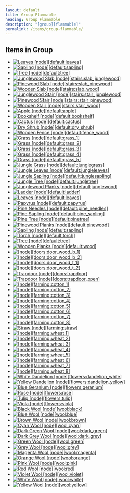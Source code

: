 ```yaml
---
layout: default
title: Group Flammable
heading: Group Flammable
description: "[group][flammable]"
permalink: /items/group-flammable/
---
```



## Items in Group

<ul class="list-items">
    <li><a href="{{site.baseurl}}/items/default-leaves/"><img src="{{site.baseurl}}/assets/img/items/itemcubes/default_leaves.png" data-toggle="tooltip" title="Leaves [node][default:leaves]"></a></li>
    <li><a href="{{site.baseurl}}/items/default-sapling/"><img src="{{site.baseurl}}/assets/img/items/itemcubes/default_sapling.png" data-toggle="tooltip" title="Sapling [node][default:sapling]"></a></li>
    <li><a href="{{site.baseurl}}/items/default-tree/"><img src="{{site.baseurl}}/assets/img/items/itemcubes/default_tree.png" data-toggle="tooltip" title="Tree [node][default:tree]"></a></li>
    <li><a href="{{site.baseurl}}/items/stairs-slab-junglewood/"><img src="{{site.baseurl}}/assets/img/items/itemcubes/stairs_slab_junglewood.png" data-toggle="tooltip" title="Junglewood Slab [node][stairs:slab_junglewood]"></a></li>
    <li><a href="{{site.baseurl}}/items/stairs-slab-pinewood/"><img src="{{site.baseurl}}/assets/img/items/itemcubes/stairs_slab_pinewood.png" data-toggle="tooltip" title="Pinewood Slab [node][stairs:slab_pinewood]"></a></li>
    <li><a href="{{site.baseurl}}/items/stairs-slab-wood/"><img src="{{site.baseurl}}/assets/img/items/itemcubes/stairs_slab_wood.png" data-toggle="tooltip" title="Wooden Slab [node][stairs:slab_wood]"></a></li>
    <li><a href="{{site.baseurl}}/items/stairs-stair-junglewood/"><img src="{{site.baseurl}}/assets/img/items/itemcubes/stairs_stair_junglewood.png" data-toggle="tooltip" title="Junglewood Stair [node][stairs:stair_junglewood]"></a></li>
    <li><a href="{{site.baseurl}}/items/stairs-stair-pinewood/"><img src="{{site.baseurl}}/assets/img/items/itemcubes/stairs_stair_pinewood.png" data-toggle="tooltip" title="Pinewood Stair [node][stairs:stair_pinewood]"></a></li>
    <li><a href="{{site.baseurl}}/items/stairs-stair-wood/"><img src="{{site.baseurl}}/assets/img/items/itemcubes/stairs_stair_wood.png" data-toggle="tooltip" title="Wooden Stair [node][stairs:stair_wood]"></a></li>
    <li><a href="{{site.baseurl}}/items/default-apple/"><img src="{{site.baseurl}}/assets/img/items/itemcubes/default_apple.png" data-toggle="tooltip" title="Apple [node][default:apple]"></a></li>
    <li><a href="{{site.baseurl}}/items/default-bookshelf/"><img src="{{site.baseurl}}/assets/img/items/itemcubes/default_bookshelf.png" data-toggle="tooltip" title="Bookshelf [node][default:bookshelf]"></a></li>
    <li><a href="{{site.baseurl}}/items/default-cactus/"><img src="{{site.baseurl}}/assets/img/items/itemcubes/default_cactus.png" data-toggle="tooltip" title="Cactus [node][default:cactus]"></a></li>
    <li><a href="{{site.baseurl}}/items/default-dry-shrub/"><img src="{{site.baseurl}}/assets/img/items/itemcubes/default_dry_shrub.png" data-toggle="tooltip" title="Dry Shrub [node][default:dry_shrub]"></a></li>
    <li><a href="{{site.baseurl}}/items/default-fence-wood/"><img src="{{site.baseurl}}/assets/img/items/itemcubes/default_fence_wood.png" data-toggle="tooltip" title="Wooden Fence [node][default:fence_wood]"></a></li>
    <li><a href="{{site.baseurl}}/items/default-grass-1/"><img src="{{site.baseurl}}/assets/img/items/itemcubes/default_grass_1.png" data-toggle="tooltip" title="Grass [node][default:grass_1]"></a></li>
    <li><a href="{{site.baseurl}}/items/default-grass-2/"><img src="{{site.baseurl}}/assets/img/items/itemcubes/default_grass_2.png" data-toggle="tooltip" title="Grass [node][default:grass_2]"></a></li>
    <li><a href="{{site.baseurl}}/items/default-grass-3/"><img src="{{site.baseurl}}/assets/img/items/itemcubes/default_grass_3.png" data-toggle="tooltip" title="Grass [node][default:grass_3]"></a></li>
    <li><a href="{{site.baseurl}}/items/default-grass-4/"><img src="{{site.baseurl}}/assets/img/items/itemcubes/default_grass_4.png" data-toggle="tooltip" title="Grass [node][default:grass_4]"></a></li>
    <li><a href="{{site.baseurl}}/items/default-grass-5/"><img src="{{site.baseurl}}/assets/img/items/itemcubes/default_grass_5.png" data-toggle="tooltip" title="Grass [node][default:grass_5]"></a></li>
    <li><a href="{{site.baseurl}}/items/default-junglegrass/"><img src="{{site.baseurl}}/assets/img/items/itemcubes/default_junglegrass.png" data-toggle="tooltip" title="Jungle Grass [node][default:junglegrass]"></a></li>
    <li><a href="{{site.baseurl}}/items/default-jungleleaves/"><img src="{{site.baseurl}}/assets/img/items/itemcubes/default_jungleleaves.png" data-toggle="tooltip" title="Jungle Leaves [node][default:jungleleaves]"></a></li>
    <li><a href="{{site.baseurl}}/items/default-junglesapling/"><img src="{{site.baseurl}}/assets/img/items/itemcubes/default_junglesapling.png" data-toggle="tooltip" title="Jungle Sapling [node][default:junglesapling]"></a></li>
    <li><a href="{{site.baseurl}}/items/default-jungletree/"><img src="{{site.baseurl}}/assets/img/items/itemcubes/default_jungletree.png" data-toggle="tooltip" title="Jungle Tree [node][default:jungletree]"></a></li>
    <li><a href="{{site.baseurl}}/items/default-junglewood/"><img src="{{site.baseurl}}/assets/img/items/itemcubes/default_junglewood.png" data-toggle="tooltip" title="Junglewood Planks [node][default:junglewood]"></a></li>
    <li><a href="{{site.baseurl}}/items/default-ladder/"><img src="{{site.baseurl}}/assets/img/items/itemcubes/default_ladder.png" data-toggle="tooltip" title="Ladder [node][default:ladder]"></a></li>
    <li><a href="{{site.baseurl}}/items/default-leaves/"><img src="{{site.baseurl}}/assets/img/items/itemcubes/default_leaves.png" data-toggle="tooltip" title="Leaves [node][default:leaves]"></a></li>
    <li><a href="{{site.baseurl}}/items/default-papyrus/"><img src="{{site.baseurl}}/assets/img/items/itemcubes/default_papyrus.png" data-toggle="tooltip" title="Papyrus [node][default:papyrus]"></a></li>
    <li><a href="{{site.baseurl}}/items/default-pine-needles/"><img src="{{site.baseurl}}/assets/img/items/itemcubes/default_pine_needles.png" data-toggle="tooltip" title="Pine Needles [node][default:pine_needles]"></a></li>
    <li><a href="{{site.baseurl}}/items/default-pine-sapling/"><img src="{{site.baseurl}}/assets/img/items/itemcubes/default_pine_sapling.png" data-toggle="tooltip" title="Pine Sapling [node][default:pine_sapling]"></a></li>
    <li><a href="{{site.baseurl}}/items/default-pinetree/"><img src="{{site.baseurl}}/assets/img/items/itemcubes/default_pinetree.png" data-toggle="tooltip" title="Pine Tree [node][default:pinetree]"></a></li>
    <li><a href="{{site.baseurl}}/items/default-pinewood/"><img src="{{site.baseurl}}/assets/img/items/itemcubes/default_pinewood.png" data-toggle="tooltip" title="Pinewood Planks [node][default:pinewood]"></a></li>
    <li><a href="{{site.baseurl}}/items/default-sapling/"><img src="{{site.baseurl}}/assets/img/items/itemcubes/default_sapling.png" data-toggle="tooltip" title="Sapling [node][default:sapling]"></a></li>
    <li><a href="{{site.baseurl}}/items/default-torch/"><img src="{{site.baseurl}}/assets/img/items/itemcubes/default_torch.png" data-toggle="tooltip" title="Torch [node][default:torch]"></a></li>
    <li><a href="{{site.baseurl}}/items/default-tree/"><img src="{{site.baseurl}}/assets/img/items/itemcubes/default_tree.png" data-toggle="tooltip" title="Tree [node][default:tree]"></a></li>
    <li><a href="{{site.baseurl}}/items/default-wood/"><img src="{{site.baseurl}}/assets/img/items/itemcubes/default_wood.png" data-toggle="tooltip" title="Wooden Planks [node][default:wood]"></a></li>
    <li><a href="{{site.baseurl}}/items/doors-door-wood-b-1/"><img src="{{site.baseurl}}/assets/img/items/itemcubes/doors_door_wood_b_1.png" data-toggle="tooltip" title=" [node][doors:door_wood_b_1]"></a></li>
    <li><a href="{{site.baseurl}}/items/doors-door-wood-b-2/"><img src="{{site.baseurl}}/assets/img/items/itemcubes/doors_door_wood_b_2.png" data-toggle="tooltip" title=" [node][doors:door_wood_b_2]"></a></li>
    <li><a href="{{site.baseurl}}/items/doors-door-wood-t-1/"><img src="{{site.baseurl}}/assets/img/items/itemcubes/doors_door_wood_t_1.png" data-toggle="tooltip" title=" [node][doors:door_wood_t_1]"></a></li>
    <li><a href="{{site.baseurl}}/items/doors-door-wood-t-2/"><img src="{{site.baseurl}}/assets/img/items/itemcubes/doors_door_wood_t_2.png" data-toggle="tooltip" title=" [node][doors:door_wood_t_2]"></a></li>
    <li><a href="{{site.baseurl}}/items/doors-trapdoor/"><img src="{{site.baseurl}}/assets/img/items/itemcubes/doors_trapdoor.png" data-toggle="tooltip" title="Trapdoor [node][doors:trapdoor]"></a></li>
    <li><a href="{{site.baseurl}}/items/doors-trapdoor-open/"><img src="{{site.baseurl}}/assets/img/items/itemcubes/doors_trapdoor_open.png" data-toggle="tooltip" title="Trapdoor [node][doors:trapdoor_open]"></a></li>
    <li><a href="{{site.baseurl}}/items/farming-cotton-1/"><img src="{{site.baseurl}}/assets/img/items/itemcubes/farming_cotton_1.png" data-toggle="tooltip" title=" [node][farming:cotton_1]"></a></li>
    <li><a href="{{site.baseurl}}/items/farming-cotton-2/"><img src="{{site.baseurl}}/assets/img/items/itemcubes/farming_cotton_2.png" data-toggle="tooltip" title=" [node][farming:cotton_2]"></a></li>
    <li><a href="{{site.baseurl}}/items/farming-cotton-3/"><img src="{{site.baseurl}}/assets/img/items/itemcubes/farming_cotton_3.png" data-toggle="tooltip" title=" [node][farming:cotton_3]"></a></li>
    <li><a href="{{site.baseurl}}/items/farming-cotton-4/"><img src="{{site.baseurl}}/assets/img/items/itemcubes/farming_cotton_4.png" data-toggle="tooltip" title=" [node][farming:cotton_4]"></a></li>
    <li><a href="{{site.baseurl}}/items/farming-cotton-5/"><img src="{{site.baseurl}}/assets/img/items/itemcubes/farming_cotton_5.png" data-toggle="tooltip" title=" [node][farming:cotton_5]"></a></li>
    <li><a href="{{site.baseurl}}/items/farming-cotton-6/"><img src="{{site.baseurl}}/assets/img/items/itemcubes/farming_cotton_6.png" data-toggle="tooltip" title=" [node][farming:cotton_6]"></a></li>
    <li><a href="{{site.baseurl}}/items/farming-cotton-7/"><img src="{{site.baseurl}}/assets/img/items/itemcubes/farming_cotton_7.png" data-toggle="tooltip" title=" [node][farming:cotton_7]"></a></li>
    <li><a href="{{site.baseurl}}/items/farming-cotton-8/"><img src="{{site.baseurl}}/assets/img/items/itemcubes/farming_cotton_8.png" data-toggle="tooltip" title=" [node][farming:cotton_8]"></a></li>
    <li><a href="{{site.baseurl}}/items/farming-straw/"><img src="{{site.baseurl}}/assets/img/items/itemcubes/farming_straw.png" data-toggle="tooltip" title="Straw [node][farming:straw]"></a></li>
    <li><a href="{{site.baseurl}}/items/farming-wheat-1/"><img src="{{site.baseurl}}/assets/img/items/itemcubes/farming_wheat_1.png" data-toggle="tooltip" title=" [node][farming:wheat_1]"></a></li>
    <li><a href="{{site.baseurl}}/items/farming-wheat-2/"><img src="{{site.baseurl}}/assets/img/items/itemcubes/farming_wheat_2.png" data-toggle="tooltip" title=" [node][farming:wheat_2]"></a></li>
    <li><a href="{{site.baseurl}}/items/farming-wheat-3/"><img src="{{site.baseurl}}/assets/img/items/itemcubes/farming_wheat_3.png" data-toggle="tooltip" title=" [node][farming:wheat_3]"></a></li>
    <li><a href="{{site.baseurl}}/items/farming-wheat-4/"><img src="{{site.baseurl}}/assets/img/items/itemcubes/farming_wheat_4.png" data-toggle="tooltip" title=" [node][farming:wheat_4]"></a></li>
    <li><a href="{{site.baseurl}}/items/farming-wheat-5/"><img src="{{site.baseurl}}/assets/img/items/itemcubes/farming_wheat_5.png" data-toggle="tooltip" title=" [node][farming:wheat_5]"></a></li>
    <li><a href="{{site.baseurl}}/items/farming-wheat-6/"><img src="{{site.baseurl}}/assets/img/items/itemcubes/farming_wheat_6.png" data-toggle="tooltip" title=" [node][farming:wheat_6]"></a></li>
    <li><a href="{{site.baseurl}}/items/farming-wheat-7/"><img src="{{site.baseurl}}/assets/img/items/itemcubes/farming_wheat_7.png" data-toggle="tooltip" title=" [node][farming:wheat_7]"></a></li>
    <li><a href="{{site.baseurl}}/items/farming-wheat-8/"><img src="{{site.baseurl}}/assets/img/items/itemcubes/farming_wheat_8.png" data-toggle="tooltip" title=" [node][farming:wheat_8]"></a></li>
    <li><a href="{{site.baseurl}}/items/flowers-dandelion-white/"><img src="{{site.baseurl}}/assets/img/items/itemcubes/flowers_dandelion_white.png" data-toggle="tooltip" title="White Dandelion [node][flowers:dandelion_white]"></a></li>
    <li><a href="{{site.baseurl}}/items/flowers-dandelion-yellow/"><img src="{{site.baseurl}}/assets/img/items/itemcubes/flowers_dandelion_yellow.png" data-toggle="tooltip" title="Yellow Dandelion [node][flowers:dandelion_yellow]"></a></li>
    <li><a href="{{site.baseurl}}/items/flowers-geranium/"><img src="{{site.baseurl}}/assets/img/items/itemcubes/flowers_geranium.png" data-toggle="tooltip" title="Blue Geranium [node][flowers:geranium]"></a></li>
    <li><a href="{{site.baseurl}}/items/flowers-rose/"><img src="{{site.baseurl}}/assets/img/items/itemcubes/flowers_rose.png" data-toggle="tooltip" title="Rose [node][flowers:rose]"></a></li>
    <li><a href="{{site.baseurl}}/items/flowers-tulip/"><img src="{{site.baseurl}}/assets/img/items/itemcubes/flowers_tulip.png" data-toggle="tooltip" title="Tulip [node][flowers:tulip]"></a></li>
    <li><a href="{{site.baseurl}}/items/flowers-viola/"><img src="{{site.baseurl}}/assets/img/items/itemcubes/flowers_viola.png" data-toggle="tooltip" title="Viola [node][flowers:viola]"></a></li>
    <li><a href="{{site.baseurl}}/items/wool-black/"><img src="{{site.baseurl}}/assets/img/items/itemcubes/wool_black.png" data-toggle="tooltip" title="Black Wool [node][wool:black]"></a></li>
    <li><a href="{{site.baseurl}}/items/wool-blue/"><img src="{{site.baseurl}}/assets/img/items/itemcubes/wool_blue.png" data-toggle="tooltip" title="Blue Wool [node][wool:blue]"></a></li>
    <li><a href="{{site.baseurl}}/items/wool-brown/"><img src="{{site.baseurl}}/assets/img/items/itemcubes/wool_brown.png" data-toggle="tooltip" title="Brown Wool [node][wool:brown]"></a></li>
    <li><a href="{{site.baseurl}}/items/wool-cyan/"><img src="{{site.baseurl}}/assets/img/items/itemcubes/wool_cyan.png" data-toggle="tooltip" title="Cyan Wool [node][wool:cyan]"></a></li>
    <li><a href="{{site.baseurl}}/items/wool-dark-green/"><img src="{{site.baseurl}}/assets/img/items/itemcubes/wool_dark_green.png" data-toggle="tooltip" title="Dark Green Wool [node][wool:dark_green]"></a></li>
    <li><a href="{{site.baseurl}}/items/wool-dark-grey/"><img src="{{site.baseurl}}/assets/img/items/itemcubes/wool_dark_grey.png" data-toggle="tooltip" title="Dark Grey Wool [node][wool:dark_grey]"></a></li>
    <li><a href="{{site.baseurl}}/items/wool-green/"><img src="{{site.baseurl}}/assets/img/items/itemcubes/wool_green.png" data-toggle="tooltip" title="Green Wool [node][wool:green]"></a></li>
    <li><a href="{{site.baseurl}}/items/wool-grey/"><img src="{{site.baseurl}}/assets/img/items/itemcubes/wool_grey.png" data-toggle="tooltip" title="Grey Wool [node][wool:grey]"></a></li>
    <li><a href="{{site.baseurl}}/items/wool-magenta/"><img src="{{site.baseurl}}/assets/img/items/itemcubes/wool_magenta.png" data-toggle="tooltip" title="Magenta Wool [node][wool:magenta]"></a></li>
    <li><a href="{{site.baseurl}}/items/wool-orange/"><img src="{{site.baseurl}}/assets/img/items/itemcubes/wool_orange.png" data-toggle="tooltip" title="Orange Wool [node][wool:orange]"></a></li>
    <li><a href="{{site.baseurl}}/items/wool-pink/"><img src="{{site.baseurl}}/assets/img/items/itemcubes/wool_pink.png" data-toggle="tooltip" title="Pink Wool [node][wool:pink]"></a></li>
    <li><a href="{{site.baseurl}}/items/wool-red/"><img src="{{site.baseurl}}/assets/img/items/itemcubes/wool_red.png" data-toggle="tooltip" title="Red Wool [node][wool:red]"></a></li>
    <li><a href="{{site.baseurl}}/items/wool-violet/"><img src="{{site.baseurl}}/assets/img/items/itemcubes/wool_violet.png" data-toggle="tooltip" title="Violet Wool [node][wool:violet]"></a></li>
    <li><a href="{{site.baseurl}}/items/wool-white/"><img src="{{site.baseurl}}/assets/img/items/itemcubes/wool_white.png" data-toggle="tooltip" title="White Wool [node][wool:white]"></a></li>
    <li><a href="{{site.baseurl}}/items/wool-yellow/"><img src="{{site.baseurl}}/assets/img/items/itemcubes/wool_yellow.png" data-toggle="tooltip" title="Yellow Wool [node][wool:yellow]"></a></li>
</ul>
